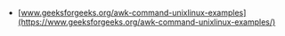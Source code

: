 - [www.geeksforgeeks.org/awk-command-unixlinux-examples](https://www.geeksforgeeks.org/awk-command-unixlinux-examples/)
